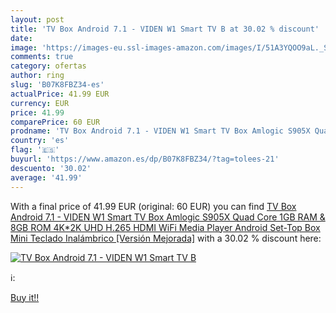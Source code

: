 ```yaml
---
layout: post
title: 'TV Box Android 7.1 - VIDEN W1 Smart TV B at 30.02 % discount'
date: 
image: 'https://images-eu.ssl-images-amazon.com/images/I/51A3YQOO9aL._SL200_.jpg'
comments: true
category: ofertas
author: ring
slug: 'B07K8FBZ34-es'
actualPrice: 41.99 EUR
currency: EUR
price: 41.99
comparePrice: 60 EUR
prodname: 'TV Box Android 7.1 - VIDEN W1 Smart TV Box Amlogic S905X Quad Core  1GB RAM & 8GB ROM  4K*2K UHD H.265  HDMI  WiFi Media Player  Android Set-Top Box  Mini Teclado Inalámbrico [Versión Mejorada]'
country: 'es'
flag: '🇪🇸'
buyurl: 'https://www.amazon.es/dp/B07K8FBZ34/?tag=tolees-21'
descuento: '30.02'
average: '41.99'
---
```


With a final price of 41.99 EUR (original: 60 EUR) you can find [TV Box Android 7.1 - VIDEN W1 Smart TV Box Amlogic S905X Quad Core  1GB RAM & 8GB ROM  4K*2K UHD H.265  HDMI  WiFi Media Player  Android Set-Top Box  Mini Teclado Inalámbrico [Versión Mejorada]](https://www.amazon.es/dp/B07K8FBZ34/?tag=tolees-21) with a  30.02 % discount here:

[![TV Box Android 7.1 - VIDEN W1 Smart TV B](https://images-eu.ssl-images-amazon.com/images/I/51A3YQOO9aL._SL200_.jpg)](https://www.amazon.es/dp/B07K8FBZ34/?tag=tolees-21)

ℹ️:


[Buy it!!](https://www.amazon.es/dp/B07K8FBZ34/?tag=tolees-21)
